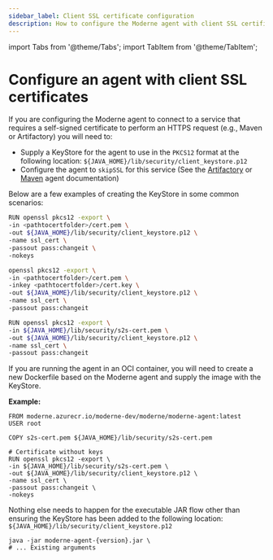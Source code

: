 ```yaml
---
sidebar_label: Client SSL certificate configuration
description: How to configure the Moderne agent with client SSL certificates.
---
```


import Tabs from '@theme/Tabs';
import TabItem from '@theme/TabItem';

# Configure an agent with client SSL certificates

If you are configuring the Moderne agent to connect to a service that requires a self-signed certificate to perform an HTTPS request (e.g., Maven or Artifactory) you will need to:

* Supply a KeyStore for the agent to use in the `PKCS12` format at the following location: `${JAVA_HOME}/lib/security/client_keystore.p12`
* Configure the agent to `skipSSL` for this service (See the [Artifactory](./configuring-artifactory-with-recipes.md) or [Maven](./configure-an-agent-with-maven-repository-access.md) agent documentation)

Below are a few examples of creating the KeyStore in some common scenarios:

<Tabs>
<TabItem value="certificate-without-key" label="Certificate without key">

```bash
RUN openssl pkcs12 -export \
-in <pathtocertfolder>/cert.pem \
-out ${JAVA_HOME}/lib/security/client_keystore.p12 \
-name ssl_cert \
-passout pass:changeit \
-nokeys
```
</TabItem>

<TabItem value="certificate-and-key-files" label="Certificate and key files">

```bash
openssl pkcs12 -export \
-in <pathtocertfolder>/cert.pem \
-inkey <pathtocertfolder>/cert.key \
-out ${JAVA_HOME}/lib/security/client_keystore.p12 \
-name ssl_cert \
-passout pass:changeit
```
</TabItem>

<TabItem value="certificate-and-key-in-one-file" label="Certificate and key in one file">

```bash
RUN openssl pkcs12 -export \
-in ${JAVA_HOME}/lib/security/s2s-cert.pem \
-out ${JAVA_HOME}/lib/security/client_keystore.p12 \
-name ssl_cert \
-passout pass:changeit
```
</TabItem>
</Tabs>



<Tabs groupId="agent-type">
<TabItem value="oci-container" label="OCI Container">

If you are running the agent in an OCI container, you will need to create a new Dockerfile based on the Moderne agent and supply the image with the KeyStore.

**Example:**

```docker
FROM moderne.azurecr.io/moderne-dev/moderne/moderne-agent:latest
USER root

COPY s2s-cert.pem ${JAVA_HOME}/lib/security/s2s-cert.pem

# Certificate without keys
RUN openssl pkcs12 -export \
-in ${JAVA_HOME}/lib/security/s2s-cert.pem \
-out ${JAVA_HOME}/lib/security/client_keystore.p12 \
-name ssl_cert \
-passout pass:changeit \
-nokeys
```
</TabItem>

<TabItem value="executable-jar" label="Executable JAR">

Nothing else needs to happen for the executable JAR flow other than ensuring the KeyStore has been added to the following location: `${JAVA_HOME}/lib/security/client_keystore.p12`

```
java -jar moderne-agent-{version}.jar \
# ... Existing arguments
```
</TabItem>
</Tabs>

